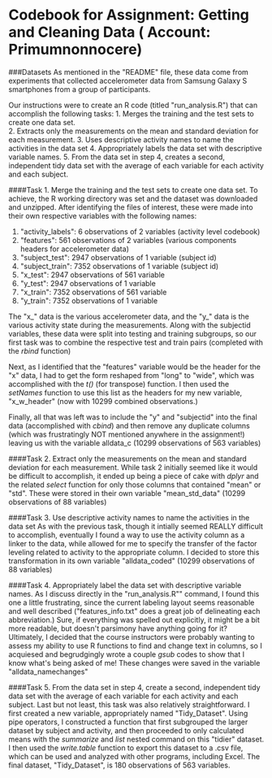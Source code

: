 Codebook for Assignment: Getting and Cleaning Data ( Account: Primumnonnocere)
================


###Datasets
As mentioned in the "README" file, these data come from experiments that collected accelerometer data from Samsung Galaxy S smartphones from a group of participants.

Our instructions were to create an R code (titled "run_analysis.R") that can accomplish the following tasks:
    1. Merges the training and the test sets to create one data set.  
    2. Extracts only the measurements on the mean and standard deviation for each measurement.
    3. Uses descriptive activity names to name the activities in the data set
    4. Appropriately labels the data set with descriptive variable names.
    5. From the data set in step 4, creates a second, independent tidy data set with the average of each variable for each activity and each subject.
    
####Task 1. Merge the training and the test sets to create one data set. 
To achieve, the R working directory was set and the dataset was downloaded and unzipped. After identifying the files of interest, these were made into their own respective variables with the following names:

1. "activity_labels": 6 observations of 2 variables (activity level codebook)
2. "features": 561 observations of 2 variables (various components headers for accelerometer data)
3. "subject_test": 2947 observations of 1 variable (subject id)
4. "subject_train": 7352 observations of 1 variable (subject id)
5. "x_test": 2947 observations of 561 variable
6. "y_test": 2947 observations of 1 variable
7. "x_train": 7352 observations of 561 variable 
8. "y_train": 7352 observations of 1 variable

The "x_" data is the various accelerometer data, and the "y_" data is the various activity state during the measurements. Along with the subjectid variables, these data were split into testing and training subgroups, so our first task was to combine the respective test and train pairs (completed with the *rbind* function)

Next, as I identified that the "features" variable would be the header for the "x" data, I had to get the form reshaped from "long" to "wide", which was accomplished with the *t()* (for transpose) function. I then used the *setNames* function to use this list as the headers for my new variable, "x_w_header" (now with 10299 combined observations.)

Finally, all that was left was to include the "y" and "subjectid" into the final data (accomplished with *cbind*) and then remove any duplicate columns (which was frustratingly NOT mentioned anywhere in the assignment!) leaving us with the variable alldata_c (10299 observations of 563 variables)

####Task 2. Extract only the measurements on the mean and standard deviation for each measurement.
While task 2 initially seemed like it would be difficult to accomplish, it ended up being a piece of cake with *dplyr* and the related *select* function for only those columns that contained "mean" or "std". These were stored in their own variable "mean_std_data" (10299 observations of 88 variables)
 
####Task 3. Use descriptive activity names to name the activities in the data set
As with the previous task, though it intially seemed REALLY difficult to accomplish, eventually I found a way to use the activity column as a linker to the data, while allowed for me to specify the transfer of the factor leveling related to activity to the appropriate column. I decided to store this transformation in its own variable "alldata_coded" (10299 observations of 88 variables)

####Task 4. Appropriately label the data set with descriptive variable names.
As I discuss directly in the "run_analysis.R"" command, I found this one a little frustrating, since the current labeling layout seems reasonable and well described ("features_info.txt" does a great job of delineating each abbreviation.) Sure, if everything was spelled out explicitly, it might be a bit more readable, but doesn't parsimony have anything going for it? Ultimately, I decided that the course instructors were probably wanting to assess my ability to use R functions to find and change text in columns, so I acquiesed and begrudgingly wrote a couple *gsub* codes to show that I know what's being asked of me! These changes were saved in the variable "alldata_namechanges"

####Task 5. From the data set in step 4, create a second, independent tidy data set with the average of each variable for each activity and each subject.
Last but not least, this task was also relatively straightforward. I first created a new variable, appropriately named "Tidy_Dataset". Using pipe operators, I constructed a function that first subgrouped the larger dataset by subject and activity, and then proceeded to only calculated means with the *summarize* and *list* nested command on this "tidier" dataset. I then used the *write.table* function to export this dataset to a .csv file, which can be used and analyzed with other programs, including Excel. The final dataset, "Tidy_Dataset", is 180 observations of 563 variables. 

